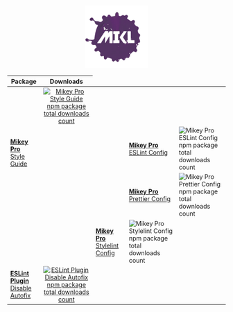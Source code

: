 <!DOCTYPE html>
<div width="100%" align="center">
  <a href="https://github.com/chiefmikey">
    <img
      width="144"
      height="144"
      src="./images/mikl.png"
      alt="MIKL splash icon logo"
    />
  </a>
  <table>
    <thead>
      <tr>
        <th>Package</th>
        <th>Downloads</th>
      </tr>
    </thead>
    <tbody>
      <tr>
        <td valign="center" rowspan="3">
          <a href="https://github.com/mikey-pro/style-guide"
            ><b>Mikey Pro</b>
            <br />
            Style Guide
          </a>
        </td>
        <td valign="center" align="center">
          <a href="https://www.npmjs.com/package/@mikey-pro/style-guide">
            <img
              src="https://img.shields.io/npm/dt/@mikey-pro/style-guide?color=%235dacb7&style=for-the-badge&label="
              alt="Mikey Pro Style Guide npm package total downloads count"
              style="width: 100%; height: 100%"
            />
          </a>
        </td>
      </tr>
      <tr>
        <td></td>
        <td></td>
        <td valign="center">
          <a href="https://github.com/mikey-pro/eslint-config"
            ><b>Mikey Pro</b> ESLint Config
          </a>
        </td>
        <td valign="center">
          <img
            src="https://img.shields.io/npm/dt/@mikey-pro/eslint-config?color=%238fbe61&style=for-the-badge&label="
            alt="Mikey Pro ESLint Config npm package total downloads count"
            style="width: 100%; height: 100%"
          />
        </td>
      </tr>
      <tr>
        <td></td>
        <td></td>
        <td valign="center">
          <a href="https://github.com/mikey-pro/prettier-config"
            ><b>Mikey Pro</b> Prettier Config
          </a>
        </td>
        <td valign="center">
          <img
            src="https://img.shields.io/npm/dt/@mikey-pro/prettier-config?color=%23cfb14e&style=for-the-badge&label="
            alt="Mikey Pro Prettier Config npm package total downloads count"
            style="width: 100%; height: 100%"
          />
        </td>
      </tr>
      <tr>
        <td></td>
        <td></td>
        <td valign="center">
          <a href="https://github.com/mikey-pro/stylelint-config"
            ><b>Mikey Pro</b> Stylelint Config
          </a>
        </td>
        <td valign="center">
          <img
            src="https://img.shields.io/npm/dt/@mikey-pro/stylelint-config?color=%2397445a&style=for-the-badge&label="
            alt="Mikey Pro Stylelint Config npm package total downloads count"
            style="width: 100%; height: 100%"
          />
        </td>
      </tr>
      <tr>
        <td valign="center">
          <a href="https://github.com/chiefmikey/eslint-plugin-disable-autofix"
            ><b>ESLint Plugin</b>
            <br />
            Disable Autofix
          </a>
        </td>
        <td valign="center" align="center">
          <a href="https://www.npmjs.com/package/eslint-plugin-disable-autofix">
            <img
              src="https://img.shields.io/npm/dt/eslint-plugin-disable-autofix?color=%239987d8&style=for-the-badge&label="
              alt="ESLint Plugin Disable Autofix npm package total downloads count"
              style="width: 100%; height: 100%"
            />
          </a>
        </td>
      </tr>
    </tbody>
  </table>
</div>
